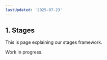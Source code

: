 ```yaml
---
lastUpdated: '2025-07-23'
---
```


## 1. Stages

This is page explaining our stages framework.

Work in progress.
